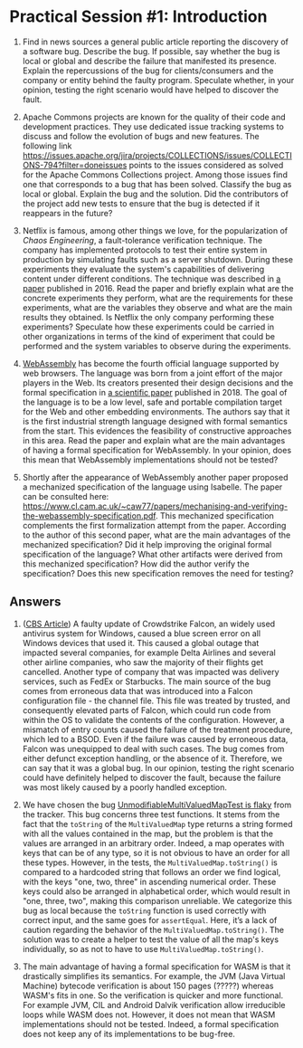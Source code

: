 # Practical Session #1: Introduction

1. Find in news sources a general public article reporting the discovery of a software bug. Describe the bug. If possible, say whether the bug is local or global and describe the failure that manifested its presence. Explain the repercussions of the bug for clients/consumers and the company or entity behind the faulty program. Speculate whether, in your opinion, testing the right scenario would have helped to discover the fault.

2. Apache Commons projects are known for the quality of their code and development practices. They use dedicated issue tracking systems to discuss and follow the evolution of bugs and new features. The following link https://issues.apache.org/jira/projects/COLLECTIONS/issues/COLLECTIONS-794?filter=doneissues points to the issues considered as solved for the Apache Commons Collections project. Among those issues find one that corresponds to a bug that has been solved. Classify the bug as local or global. Explain the bug and the solution. Did the contributors of the project add new tests to ensure that the bug is detected if it reappears in the future?

3. Netflix is famous, among other things we love, for the popularization of *Chaos Engineering*, a fault-tolerance verification technique. The company has implemented protocols to test their entire system in production by simulating faults such as a server shutdown. During these experiments they evaluate the system's capabilities of delivering content under different conditions. The technique was described in [a paper](https://arxiv.org/ftp/arxiv/papers/1702/1702.05843.pdf) published in 2016. Read the paper and briefly explain what are the concrete experiments they perform, what are the requirements for these experiments, what are the variables they observe and what are the main results they obtained. Is Netflix the only company performing these experiments? Speculate how these experiments could be carried in other organizations in terms of the kind of experiment that could be performed and the system variables to observe during the experiments.

4. [WebAssembly](https://webassembly.org/) has become the fourth official language supported by web browsers. The language was born from a joint effort of the major players in the Web. Its creators presented their design decisions and the formal specification in [a scientific paper](https://people.mpi-sws.org/~rossberg/papers/Haas,%20Rossberg,%20Schuff,%20Titzer,%20Gohman,%20Wagner,%20Zakai,%20Bastien,%20Holman%20-%20Bringing%20the%20Web%20up%20to%20Speed%20with%20WebAssembly.pdf) published in 2018. The goal of the language is to be a low level, safe and portable compilation target for the Web and other embedding environments. The authors say that it is the first industrial strength language designed with formal semantics from the start. This evidences the feasibility of constructive approaches in this area. Read the paper and explain what are the main advantages of having a formal specification for WebAssembly. In your opinion, does this mean that WebAssembly implementations should not be tested? 

5.  Shortly after the appearance of WebAssembly another paper proposed a mechanized specification of the language using Isabelle. The paper can be consulted here: https://www.cl.cam.ac.uk/~caw77/papers/mechanising-and-verifying-the-webassembly-specification.pdf. This mechanized specification complements the first formalization attempt from the paper. According to the author of this second paper, what are the main advantages of the mechanized specification? Did it help improving the original formal specification of the language? What other artifacts were derived from this mechanized specification? How did the author verify the specification? Does this new specification removes the need for testing?

## Answers

1. ([CBS Article](https://www.cbsnews.com/news/microsoft-internet-outages-reported-worldwide/)) A faulty update of Crowdstrike Falcon, an widely used antivirus system for Windows, caused a blue screen error on all Windows devices that used it. This caused a global outage that impacted several companies, for example Delta Airlines and several other airline companies, who saw the majority of their flights get cancelled. Another type of company that was impacted was delivery services, such as FedEx or Starbucks.
The main source of the bug comes from erroneous data that was introduced into a Falcon configuration file - the channel file. This file was treated by trusted, and consequently elevated parts of Falcon, which could run code from within the OS to validate the contents of the configuration. However, a mismatch of entry counts caused the failure of the treatment procedure, which led to a BSOD.
Even if the failure was caused by erroneous data, Falcon was unequipped to deal with such cases. The bug comes from either defunct exception handling, or the absence of it. 
Therefore, we can say that it was a global bug.
In our opinion, testing the right scenario could have definitely helped to discover the fault, because the failure was most likely caused by a poorly handled exception.

2. We have chosen the bug [UnmodifiableMultiValuedMapTest is flaky](https://issues.apache.org/jira/browse/COLLECTIONS-769) from the tracker. This bug concerns three test functions. It stems from the fact that the `toString` of the `MultiValuedMap` type returns a string formed with all the values contained in the map, but the problem is that the values are arranged in an arbitrary order. Indeed, a map operates with keys that can be of any type, so it is not obvious to have an order for all these types. However, in the tests, the `MultiValuedMap.toString()` is compared to a hardcoded string that follows an order we find logical, with the keys "one, two, three" in ascending numerical order. These keys could also be arranged in alphabetical order, which would result in "one, three, two", making this comparison unreliable. 
We categorize this bug as local because the `toString` function is used correctly with correct input, and the same goes for `assertEqual`. Here, it’s a lack of caution regarding the behavior of the `MultiValuedMap.toString()`. 
The solution was to create a helper to test the value of all the map's keys individually, so as not to have to use `MultiValuedMap.toString()`.

4. The main advantage of having a formal specification for WASM is that it drastically simplifies its semantics. For example, the JVM (Java Virtual Machine) bytecode verification is about 150 pages (?????) whereas WASM's fits in one. So the verification is quicker and more functional. For example JVM, CIL and Android Dalvik verification allow irreducible loops while WASM does not.
However, it does not mean that WASM implementations should not be tested. Indeed, a formal specification does not keep any of its implementations to be bug-free.
